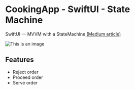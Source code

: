 # CookingApp - SwiftUI - State Machine
SwiftUI — MVVM with a StateMachine [(Medium article)](https://medium.com/@BIT_OFIT/swiftui-mvvm-with-a-statemachine-46530b2903b9)

![This is an image](https://ik.imagekit.io/m1ke1magek1t/CookingApp(1)_AxIqdgBiJ.png?updatedAt=1715702528309)

## Features
- Reject order
- Proceed order
- Serve order
